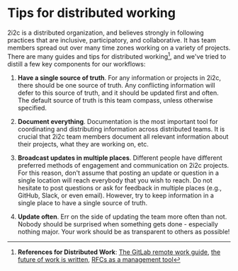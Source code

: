 # Tips for distributed working

2i2c is a distributed organization, and believes strongly in following practices that are inclusive, participatory, and collaborative. It has team members spread out over many time zones working on a variety of projects. There are many guides and tips for distributed working[^distributed-work1], and we've tried to distill a few key components for our workflows:

1. **Have a single source of truth**. For any information or projects in 2i2c, there should be one source of truth. Any conflicting information will defer to this source of truth, and it should be updated first and often. The default source of truth is this team compass, unless otherwise specified.

2. **Document everything**. Documentation is the most important tool for coordinating and distributing information across distributed teams. It is crucial that 2i2c team members document all relevant information about their projects, what they are working on, etc.

3. **Broadcast updates in multiple places**. Different people have different preferred methods of engagement and communication on 2i2c projects. For this reason, don't assume that posting an update or question in a single location will reach everybody that you wish to reach. Do not hesitate to post questions or ask for feedback in multiple places (e.g., GitHub, Slack, or even email). However, try to keep information in a single place to have a single source of truth.

4. **Update often**. Err on the side of updating the team more often than not.  Nobody should be surprised when something gets done - especially nothing major. Your work should be as transparent to others as possible!

[^distributed-work1]: **References for Distributed Work**: [The GitLab remote work guide](https://about.gitlab.com/company/culture/all-remote/guide/), [the future of work is written](https://increment.com/remote/future-of-work-is-written/), [RFCs as a management tool](https://buriti.ca/6-lessons-i-learned-while-implementing-technical-rfcs-as-a-management-tool-34687dbf46cb)
